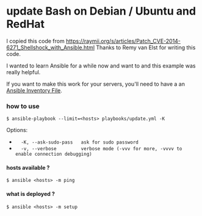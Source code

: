 # update Bash on Debian / Ubuntu and RedHat

I copied this code from https://raymii.org/s/articles/Patch_CVE-2014-6271_Shellshock_with_Ansible.html
Thanks to Remy van Elst for writing this code.

I wanted to learn Ansible for a while now and want to and this example was really helpful.

If you want to make this work for your servers, you'll need to have a an [Ansible Inventory File](http://docs.ansible.com/intro_inventory.html).


### how to use

`$ ansible-playbook --limit=<hosts> playbooks/update.yml -K`

Options:

- `  -K, --ask-sudo-pass   ask for sudo password` 
- `  -v, --verbose         verbose mode (-vvv for more, -vvvv to enable connection debugging)`


#### hosts available ?
`$ ansible <hosts> -m ping`

#### what is deployed ?
`$ ansible <hosts> -m setup`
